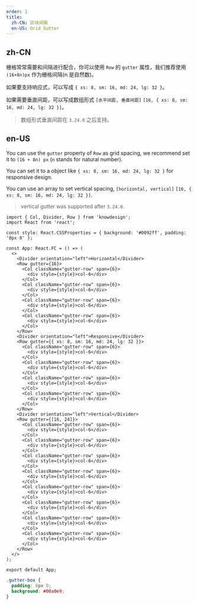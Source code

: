 ```yaml
---
order: 1
title:
  zh-CN: 区块间隔
  en-US: Grid Gutter
---
```


## zh-CN

栅格常常需要和间隔进行配合，你可以使用 `Row` 的 `gutter` 属性，我们推荐使用 `(16+8n)px` 作为栅格间隔(n 是自然数)。

如果要支持响应式，可以写成 `{ xs: 8, sm: 16, md: 24, lg: 32 }`。

如果需要垂直间距，可以写成数组形式 `[水平间距, 垂直间距]` `[16, { xs: 8, sm: 16, md: 24, lg: 32 }]`。

> 数组形式垂直间距在 `3.24.0` 之后支持。

## en-US

You can use the `gutter` property of `Row` as grid spacing, we recommend set it to `(16 + 8n) px` (`n` stands for natural number).

You can set it to a object like `{ xs: 8, sm: 16, md: 24, lg: 32 }` for responsive design.

You can use an array to set vertical spacing, `[horizontal, vertical]` `[16, { xs: 8, sm: 16, md: 24, lg: 32 }]`.

> vertical gutter was supported after `3.24.0`.

```tsx
import { Col, Divider, Row } from 'knowdesign';
import React from 'react';

const style: React.CSSProperties = { background: '#0092ff', padding: '8px 0' };

const App: React.FC = () => (
  <>
    <Divider orientation="left">Horizontal</Divider>
    <Row gutter={16}>
      <Col className="gutter-row" span={6}>
        <div style={style}>col-6</div>
      </Col>
      <Col className="gutter-row" span={6}>
        <div style={style}>col-6</div>
      </Col>
      <Col className="gutter-row" span={6}>
        <div style={style}>col-6</div>
      </Col>
      <Col className="gutter-row" span={6}>
        <div style={style}>col-6</div>
      </Col>
    </Row>
    <Divider orientation="left">Responsive</Divider>
    <Row gutter={{ xs: 8, sm: 16, md: 24, lg: 32 }}>
      <Col className="gutter-row" span={6}>
        <div style={style}>col-6</div>
      </Col>
      <Col className="gutter-row" span={6}>
        <div style={style}>col-6</div>
      </Col>
      <Col className="gutter-row" span={6}>
        <div style={style}>col-6</div>
      </Col>
      <Col className="gutter-row" span={6}>
        <div style={style}>col-6</div>
      </Col>
    </Row>
    <Divider orientation="left">Vertical</Divider>
    <Row gutter={[16, 24]}>
      <Col className="gutter-row" span={6}>
        <div style={style}>col-6</div>
      </Col>
      <Col className="gutter-row" span={6}>
        <div style={style}>col-6</div>
      </Col>
      <Col className="gutter-row" span={6}>
        <div style={style}>col-6</div>
      </Col>
      <Col className="gutter-row" span={6}>
        <div style={style}>col-6</div>
      </Col>
      <Col className="gutter-row" span={6}>
        <div style={style}>col-6</div>
      </Col>
      <Col className="gutter-row" span={6}>
        <div style={style}>col-6</div>
      </Col>
      <Col className="gutter-row" span={6}>
        <div style={style}>col-6</div>
      </Col>
      <Col className="gutter-row" span={6}>
        <div style={style}>col-6</div>
      </Col>
    </Row>
  </>
);

export default App;
```

```css
.gutter-box {
  padding: 8px 0;
  background: #00a0e9;
}
```

<style>
[data-theme="dark"] .gutter-box {
  background: #028ac8;
}
</style>
